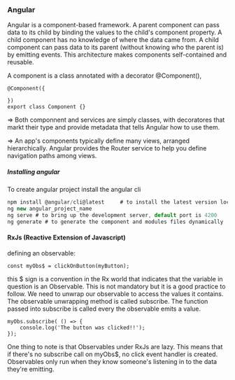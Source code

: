 ### Angular
Angular is a component-based framework.
A parent component can pass data to its child by binding the values to the child's component property. A child component has no knowledge of where the data came from. A child component can pass data to its parent (without knowing who the parent is) by emitting events. This architecture makes components self-contained and reusable.

A component is a class annotated with a decorator @Component(),
```
@Component({

})
export class Component {}
```
=> Both componnent and services are simply classes, with decoratores that markt their type and provide metadata that tells Angular how to use them.

=> An app's components typically define many views, arranged hierarchically. Angular provides the Router service to help you define navigation paths among views.

##### Installing angular
To create angular project install the angular cli
```ts
npm install @angular/cli@latest     # to install the latest version locally
ng new angular_project_name
ng serve # to bring up the development server, default port is 4200
ng generate # to generate the component and modules files dynamically
```


#### RxJs (Reactive Extension of Javascript)
defining an observable: 
```
const myObs$ = clickOnButton(myButton);
```
this $ sign is a convention in the Rx world that indicates  that the variable in question is an Observable. This is not mandatory but it is a good practice to follow.
We need to unwrap our observable to access the values it contains. The observable unwrapping method is called subscribe. The function passed into subscribe is called every the observable emits a value.
```
myObs.subscribe( () => {
    console.log('The button was clicked!!');
});
```
One thing to note is that Observables under RxJs are lazy. This means that if there's no subscribe call on myObs$, no click event handler is created. Observables only run when they know someone's listening in to the data they're emitting.
